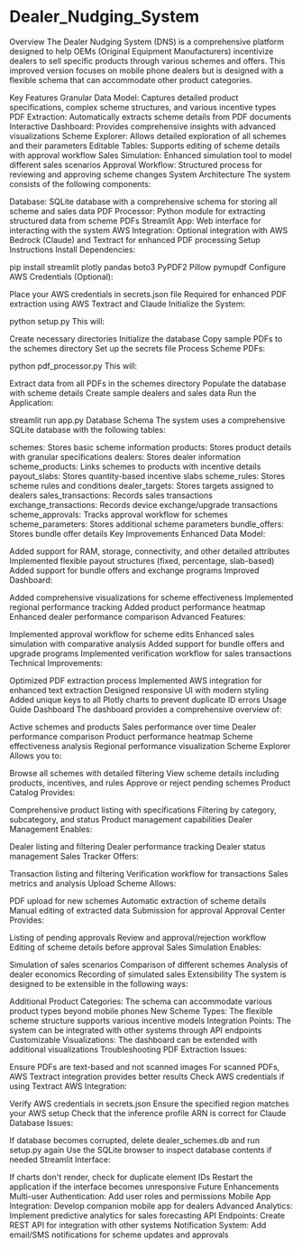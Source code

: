 # Dealer_Nudging_System

Overview
The Dealer Nudging System (DNS) is a comprehensive platform designed to help OEMs (Original Equipment Manufacturers) incentivize dealers to sell specific products through various schemes and offers. This improved version focuses on mobile phone dealers but is designed with a flexible schema that can accommodate other product categories.

Key Features
Granular Data Model: Captures detailed product specifications, complex scheme structures, and various incentive types
PDF Extraction: Automatically extracts scheme details from PDF documents
Interactive Dashboard: Provides comprehensive insights with advanced visualizations
Scheme Explorer: Allows detailed exploration of all schemes and their parameters
Editable Tables: Supports editing of scheme details with approval workflow
Sales Simulation: Enhanced simulation tool to model different sales scenarios
Approval Workflow: Structured process for reviewing and approving scheme changes
System Architecture
The system consists of the following components:

Database: SQLite database with a comprehensive schema for storing all scheme and sales data
PDF Processor: Python module for extracting structured data from scheme PDFs
Streamlit App: Web interface for interacting with the system
AWS Integration: Optional integration with AWS Bedrock (Claude) and Textract for enhanced PDF processing
Setup Instructions
Install Dependencies:

pip install streamlit plotly pandas boto3 PyPDF2 Pillow pymupdf
Configure AWS Credentials (Optional):

Place your AWS credentials in secrets.json file
Required for enhanced PDF extraction using AWS Textract and Claude
Initialize the System:

python setup.py
This will:

Create necessary directories
Initialize the database
Copy sample PDFs to the schemes directory
Set up the secrets file
Process Scheme PDFs:

python pdf_processor.py
This will:

Extract data from all PDFs in the schemes directory
Populate the database with scheme details
Create sample dealers and sales data
Run the Application:

streamlit run app.py
Database Schema
The system uses a comprehensive SQLite database with the following tables:

schemes: Stores basic scheme information
products: Stores product details with granular specifications
dealers: Stores dealer information
scheme_products: Links schemes to products with incentive details
payout_slabs: Stores quantity-based incentive slabs
scheme_rules: Stores scheme rules and conditions
dealer_targets: Stores targets assigned to dealers
sales_transactions: Records sales transactions
exchange_transactions: Records device exchange/upgrade transactions
scheme_approvals: Tracks approval workflow for schemes
scheme_parameters: Stores additional scheme parameters
bundle_offers: Stores bundle offer details
Key Improvements
Enhanced Data Model:

Added support for RAM, storage, connectivity, and other detailed attributes
Implemented flexible payout structures (fixed, percentage, slab-based)
Added support for bundle offers and exchange programs
Improved Dashboard:

Added comprehensive visualizations for scheme effectiveness
Implemented regional performance tracking
Added product performance heatmap
Enhanced dealer performance comparison
Advanced Features:

Implemented approval workflow for scheme edits
Enhanced sales simulation with comparative analysis
Added support for bundle offers and upgrade programs
Implemented verification workflow for sales transactions
Technical Improvements:

Optimized PDF extraction process
Implemented AWS integration for enhanced text extraction
Designed responsive UI with modern styling
Added unique keys to all Plotly charts to prevent duplicate ID errors
Usage Guide
Dashboard
The dashboard provides a comprehensive overview of:

Active schemes and products
Sales performance over time
Dealer performance comparison
Product performance heatmap
Scheme effectiveness analysis
Regional performance visualization
Scheme Explorer
Allows you to:

Browse all schemes with detailed filtering
View scheme details including products, incentives, and rules
Approve or reject pending schemes
Product Catalog
Provides:

Comprehensive product listing with specifications
Filtering by category, subcategory, and status
Product management capabilities
Dealer Management
Enables:

Dealer listing and filtering
Dealer performance tracking
Dealer status management
Sales Tracker
Offers:

Transaction listing and filtering
Verification workflow for transactions
Sales metrics and analysis
Upload Scheme
Allows:

PDF upload for new schemes
Automatic extraction of scheme details
Manual editing of extracted data
Submission for approval
Approval Center
Provides:

Listing of pending approvals
Review and approval/rejection workflow
Editing of scheme details before approval
Sales Simulation
Enables:

Simulation of sales scenarios
Comparison of different schemes
Analysis of dealer economics
Recording of simulated sales
Extensibility
The system is designed to be extensible in the following ways:

Additional Product Categories: The schema can accommodate various product types beyond mobile phones
New Scheme Types: The flexible scheme structure supports various incentive models
Integration Points: The system can be integrated with other systems through API endpoints
Customizable Visualizations: The dashboard can be extended with additional visualizations
Troubleshooting
PDF Extraction Issues:

Ensure PDFs are text-based and not scanned images
For scanned PDFs, AWS Textract integration provides better results
Check AWS credentials if using Textract
AWS Integration:

Verify AWS credentials in secrets.json
Ensure the specified region matches your AWS setup
Check that the inference profile ARN is correct for Claude
Database Issues:

If database becomes corrupted, delete dealer_schemes.db and run setup.py again
Use the SQLite browser to inspect database contents if needed
Streamlit Interface:

If charts don't render, check for duplicate element IDs
Restart the application if the interface becomes unresponsive
Future Enhancements
Multi-user Authentication: Add user roles and permissions
Mobile App Integration: Develop companion mobile app for dealers
Advanced Analytics: Implement predictive analytics for sales forecasting
API Endpoints: Create REST API for integration with other systems
Notification System: Add email/SMS notifications for scheme updates and approvals
